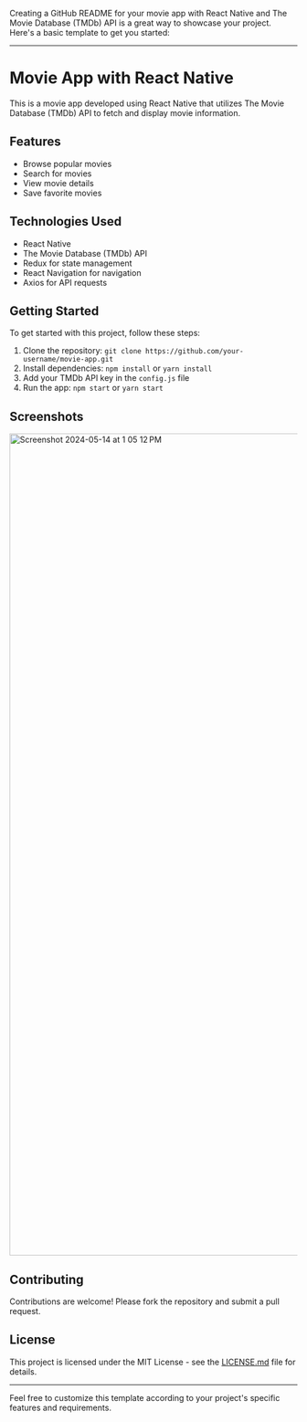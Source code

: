 Creating a GitHub README for your movie app with React Native and The Movie Database (TMDb) API is a great way to showcase your project. Here's a basic template to get you started:

---

# Movie App with React Native

This is a movie app developed using React Native that utilizes The Movie Database (TMDb) API to fetch and display movie information.

## Features

- Browse popular movies
- Search for movies
- View movie details
- Save favorite movies

## Technologies Used

- React Native
- The Movie Database (TMDb) API
- Redux for state management
- React Navigation for navigation
- Axios for API requests

## Getting Started

To get started with this project, follow these steps:

1. Clone the repository: `git clone https://github.com/your-username/movie-app.git`
2. Install dependencies: `npm install` or `yarn install`
3. Add your TMDb API key in the `config.js` file
4. Run the app: `npm start` or `yarn start`

## Screenshots
<img width="1440" alt="Screenshot 2024-05-14 at 1 05 12 PM" src="https://github.com/Dannysyed/MovieAppWithReactNative/assets/95587269/0ad21356-e78d-4d34-b77e-43a195edce99">


## Contributing

Contributions are welcome! Please fork the repository and submit a pull request.

## License

This project is licensed under the MIT License - see the [LICENSE.md](LICENSE.md) file for details.

---

Feel free to customize this template according to your project's specific features and requirements.
